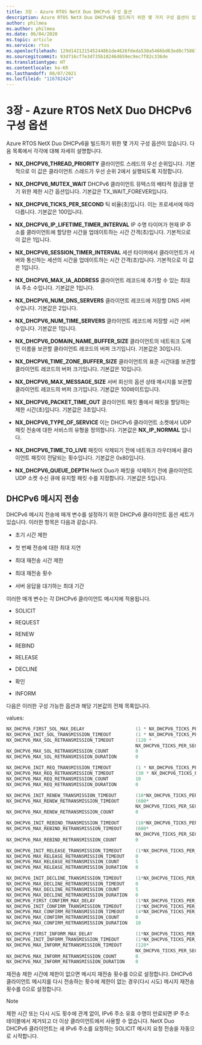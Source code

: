 ```yaml
---
title: 3장 - Azure RTOS NetX Duo DHCPv6 구성 옵션
description: Azure RTOS NetX Duo DHCPv6을 빌드하기 위한 몇 가지 구성 옵션이 있습니다.
author: philmea
ms.author: philmea
ms.date: 06/04/2020
ms.topic: article
ms.service: rtos
ms.openlocfilehash: 129d1421215452448b1de4626fdeda530a5466bd63ed0c758676c3ad60f9d6fb
ms.sourcegitcommit: 93d716cf7e3d735b18246d659ec9ec7f82c336de
ms.translationtype: HT
ms.contentlocale: ko-KR
ms.lasthandoff: 08/07/2021
ms.locfileid: "116782424"
---
```

# <a name="chapter-3---azure-rtos-netx-duo-dhcpv6-configuration-options"></a>3장 - Azure RTOS NetX Duo DHCPv6 구성 옵션

Azure RTOS NetX Duo DHCPv6을 빌드하기 위한 몇 가지 구성 옵션이 있습니다. 다음 목록에서 각각에 대해 자세히 설명합니다.  
  
  
- **NX_DHCPV6_THREAD_PRIORITY** 클라이언트 스레드의 우선 순위입니다. 기본적으로 이 값은 클라이언트 스레드가 우선 순위 2에서 실행되도록 지정합니다.

- **NX_DHCPV6_MUTEX_WAIT** DHCPv6 클라이언트 뮤텍스의 배타적 잠금을 얻기 위한 제한 시간 옵션입니다. 기본값은 TX_WAIT_FOREVER입니다.

- **NX_DHCPV6_TICKS_PER_SECOND** 틱 비율(초)입니다. 이는 프로세서에 따라 다릅니다. 기본값은 100입니다.

- **NX_DHCPV6_IP_LIFETIME_TIMER_INTERVAL** IP 수명 타이머가 현재 IP 주소를 클라이언트에 할당한 시간을 업데이트하는 시간 간격(초)입니다. 기본적으로 이 값은 1입니다.

- **NX_DHCPV6_SESSION_TIMER_INTERVAL** 세션 타이머에서 클라이언트가 서버와 통신하는 세션의 시간을 업데이트하는 시간 간격(초)입니다. 기본적으로 이 값은 1입니다.

- **NX_DHCPV6_MAX_IA_ADDRESS** 클라이언트 레코드에 추가할 수 있는 최대 IA 주소 수입니다. 기본값은 1입니다. 

- **NX_DHCPV6_NUM_DNS_SERVERS** 클라이언트 레코드에 저장할 DNS 서버 수입니다. 기본값은 2입니다.

- **NX_DHCPV6_NUM_TIME_SERVERS** 클라이언트 레코드에 저장할 시간 서버 수입니다. 기본값은 1입니다.

- **NX_DHCPV6_DOMAIN_NAME_BUFFER_SIZE** 클라이언트의 네트워크 도메인 이름을 보관할 클라이언트 레코드의 버퍼 크기입니다. 기본값은 30입니다.

- **NX_DHCPV6_TIME_ZONE_BUFFER_SIZE** 클라이언트의 표준 시간대를 보관할 클라이언트 레코드의 버퍼 크기입니다. 기본값은 10입니다.

- **NX_DHCPV6_MAX_MESSAGE_SIZE** 서버 회신의 옵션 상태 메시지를 보관할 클라이언트 레코드의 버퍼 크기입니다. 기본값은 100바이트입니다.

- **NX_DHCPV6_PACKET_TIME_OUT** 클라이언트 패킷 풀에서 패킷을 할당하는 제한 시간(초)입니다. 기본값은 3초입니다.

- **NX_DHCPV6_TYPE_OF_SERVICE** 이는 DHCPv6 클라이언트 소켓에서 UDP 패킷 전송에 대한 서비스의 유형을 정의합니다. 기본값은 **NX_IP_NORMAL** 입니다.

- **NX_DHCPV6_TIME_TO_LIVE** 패킷이 삭제되기 전에 네트워크 라우터에서 클라이언트 패킷이 전달되는 횟수입니다. 기본값은 0x80입니다.

- **NX_DHCPV6_QUEUE_DEPTH** NetX Duo가 패킷을 삭제하기 전에 클라이언트 UDP 소켓 수신 큐에 유지할 패킷 수를 지정합니다. 기본값은 5입니다.

## <a name="dhcpv6-message-transmission"></a>DHCPv6 메시지 전송

DHCPv6 메시지 전송에 매개 변수를 설정하기 위한 DHCPv6 클라이언트 옵션 세트가 있습니다. 이러한 항목은 다음과 같습니다. 

  - 초기 시간 제한

  - 첫 번째 전송에 대한 최대 지연

  - 최대 재전송 시간 제한 

  - 최대 재전송 횟수 

  - 서버 응답을 대기하는 최대 기간

이러한 매개 변수는 각 DHCPv6 클라이언트 메시지에 적용됩니다.

- SOLICIT

- REQUEST

- RENEW

- REBIND

- RELEASE

- DECLINE

- 확인

- INFORM

다음은 이러한 구성 가능한 옵션과 해당 기본값의 전체 목록입니다. 

values:

```C
NX_DHCPV6_FIRST_SOL_MAX_DELAY                   (1 * NX_DHCPV6_TICKS_PER_SECOND) 
NX_DHCPV6_INIT_SOL_TRANSMISSION_TIMEOUT         (1 * NX_DHCPV6_TICKS_PER_SECOND) 
NX_DHCPV6_MAX_SOL_RETRANSMISSION_TIMEOUT        (120 *
                                                NX_DHCPV6_TICKS_PER_SECOND) 
NX_DHCPV6_MAX_SOL_RETRANSMISSION_COUNT          0
NX_DHCPV6_MAX_SOL_RETRANSMISSION_DURATION       0

NX_DHCPV6_INIT_REQ_TRANSMISSION_TIMEOUT         (1 * NX_DHCPV6_TICKS_PER_SECOND) 
NX_DHCPV6_MAX_REQ_RETRANSMISSION_TIMEOUT        (30 * NX_DHCPV6_TICKS_PER_SECOND) 
NX_DHCPV6_MAX_REQ_RETRANSMISSION_COUNT          10
NX_DHCPV6_MAX_REQ_RETRANSMISSION_DURATION       0

NX_DHCPV6_INIT_RENEW_TRANSMISSION_TIMEOUT       (10*NX_DHCPV6_TICKS_PER_SECOND)     
NX_DHCPV6_MAX_RENEW_RETRANSMISSION_TIMEOUT      (600*   
                                                NX_DHCPV6_TICKS_PER_SECOND)  
NX_DHCPV6_MAX_RENEW_RETRANSMISSION_COUNT        0

NX_DHCPV6_INIT_REBIND_TRANSMISSION_TIMEOUT      (10*NX_DHCPV6_TICKS_PER_SECOND)     
NX_DHCPV6_MAX_REBIND_RETRANSMISSION_TIMEOUT     (600*  
                                                NX_DHCPV6_TICKS_PER_SECOND)  
NX_DHCPV6_MAX_REBIND_RETRANSMISSION_COUNT       0 

NX_DHCPV6_INIT_RELEASE_TRANSMISSION_TIMEOUT     (1*NX_DHCPV6_TICKS_PER_SECOND)
NX_DHCPV6_MAX_RELEASE_RETRANSMISSION_TIMEOUT    0 
NX_DHCPV6_MAX_RELEASE_RETRANSMISSION_COUNT      5  
NX_DHCPV6_MAX_RELEASE_RETRANSMISSION_DURATION   0

NX_DHCPV6_INIT_DECLINE_TRANSMISSION_TIMEOUT     (1*NX_DHCPV6_TICKS_PER_SECOND)
NX_DHCPV6_MAX_DECLINE_RETRANSMISSION_TIMEOUT    0
NX_DHCPV6_MAX_DECLINE_RETRANSMISSION_COUNT      5  
NX_DHCPV6_MAX_DECLINE_RETRANSMISSION_DURATION   0
NX_DHCPV6_FIRST_CONFIRM_MAX_DELAY               (1*NX_DHCPV6_TICKS_PER_SECOND)
NX_DHCPV6_INIT_CONFIRM_TRANSMISSION_TIMEOUT     (1*NX_DHCPV6_TICKS_PER_SECOND)
NX_DHCPV6_MAX_CONFIRM_RETRANSMISSION_TIMEOUT    (4*NX_DHCPV6_TICKS_PER_SECOND)
NX_DHCPV6_MAX_CONFIRM_RETRANSMISSION_COUNT      0  
NX_DHCPV6_MAX_CONFIRM_RETRANSMISSION_DURATION   10

NX_DHCPV6_FIRST_INFORM_MAX_DELAY                (1*NX_DHCPV6_TICKS_PER_SECOND)
NX_DHCPV6_INIT_INFORM_TRANSMISSION_TIMEOUT      (1*NX_DHCPV6_TICKS_PER_SECOND)
NX_DHCPV6_MAX_INFORM_RETRANSMISSION_TIMEOUT     (120*   
                                                NX_DHCPV6_TICKS_PER_SECOND)
NX_DHCPV6_MAX_INFORM_RETRANSMISSION_COUNT       0 
NX_DHCPV6_MAX_INFORM_RETRANSMISSION_DURATION    0
```

재전송 제한 시간에 제한이 없으면 메시지 재전송 횟수를 0으로 설정합니다. DHCPv6 클라이언트 메시지를 다시 전송하는 횟수에 제한이 없는 경우(다시 시도) 메시지 재전송 횟수를 0으로 설정합니다.

> [!NOTE]
> 제한 시간 또는 다시 시도 횟수에 관계 없이, IPv6 주소 유효 수명이 만료되면 IP 주소 테이블에서 제거되고 더 이상 클라이언트에서 사용할 수 없습니다. NetX Duo DHCPv6 클라이언트는 새 IPv6 주소를 요청하는 SOLICIT 메시지 요청 전송을 자동으로 시작합니다.
